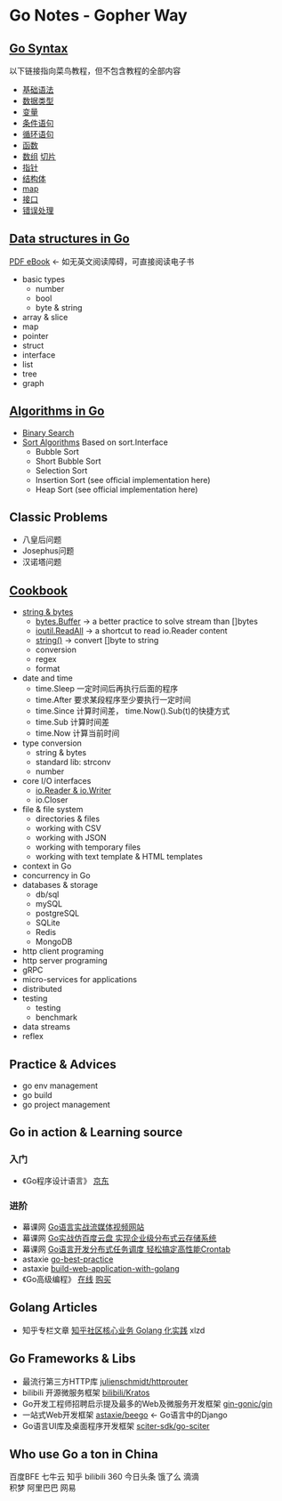 # Go Notes - Gopher Way

## [Go Syntax](go_syntax)
以下链接指向菜鸟教程，但不包含教程的全部内容
* [基础语法](https://www.runoob.com/go/go-basic-syntax.html)
* [数据类型](https://www.runoob.com/go/go-data-types.html)
* [变量](https://www.runoob.com/go/go-variables.html)
* [条件语句](https://www.runoob.com/go/go-decision-making.html)
* [循环语句](https://www.runoob.com/go/go-loops.html)
* [函数](https://www.runoob.com/go/go-functions.html)
* [数组](https://www.runoob.com/go/go-arrays.html) [切片](https://www.runoob.com/go/go-slice.html)
* [指针](https://www.runoob.com/go/go-pointers.html)
* [结构体](https://www.runoob.com/go/go-structures.html)
* [map](https://www.runoob.com/go/go-map.html)
* [接口](https://www.runoob.com/go/go-interfaces.html)
* [错误处理](https://www.runoob.com/go/go-error-handling.html)

## [Data structures in Go](data_structures)
[PDF eBook](data_structures/go-data-structures-and-algorithms.pdf) <- 如无英文阅读障碍，可直接阅读电子书
* basic types
    - number
    - bool
    - byte & string
* array & slice
* map
* pointer
* struct
* interface
* list
* tree
* graph 

## [Algorithms in Go](algorithms)
* [Binary Search](algorithms/binary_search.go)  
* [Sort Algorithms](algorithms/sort_algorithms.go) Based on sort.Interface  
    - Bubble Sort
    - Short Bubble Sort
    - Selection Sort
    - Insertion Sort (see official implementation here)
    - Heap Sort (see official implementation here)

## Classic Problems
* 八皇后问题
* Josephus问题
* 汉诺塔问题

## [Cookbook](cookbook)
* [string & bytes](cookbook/bytestrings)
    - [bytes.Buffer](cookbook/bytestrings/buffers.go) -> a better practice to solve stream than []bytes 
    - [ioutil.ReadAll](cookbook/bytestrings/buffers.go) -> a shortcut to read io.Reader content
    - [string()](cookbook/bytestrings/buffers.go) -> convert []byte to string
    - conversion
    - regex
    - format
* date and time
    - time.Sleep 一定时间后再执行后面的程序
    - time.After 要求某段程序至少要执行一定时间
    - time.Since 计算时间差， time.Now().Sub(t)的快捷方式
    - time.Sub 计算时间差
    - time.Now 计算当前时间
* type conversion
    - string & bytes
    - standard lib: strconv
    - number
* core I/O interfaces
    - [io.Reader & io.Writer](notes/io.Reader-and-io.Writer.md)
    - io.Closer
* file & file system
    - directories & files
    - working with CSV
    - working with JSON
    - working with temporary files
    - working with text template & HTML templates
* context in Go
* concurrency in Go
* databases & storage
    - db/sql
    - mySQL
    - postgreSQL
    - SQLite
    - Redis
    - MongoDB
* http client programing
* http server programing
* gRPC
* micro-services for applications
* distributed
* testing
    * testing
    * benchmark
* data streams
* reflex

## Practice & Advices
* go env management
* go build
* go project management

## Go in action & Learning source
### 入门
* 《Go程序设计语言》 [京东](https://item.jd.com/12187988.html)
### 进阶
* 幕课网 [Go语言实战流媒体视频网站](https://coding.imooc.com/learn/list/227.html)
* 幕课网 [Go实战仿百度云盘 实现企业级分布式云存储系统](https://coding.imooc.com/learn/list/323.html) 
* 幕课网 [Go语言开发分布式任务调度 轻松搞定高性能Crontab](https://coding.imooc.com/learn/list/281.html)
* astaxie [go-best-practice](https://github.com/astaxie/go-best-practice)
* astaxie [build-web-application-with-golang](https://github.com/astaxie/build-web-application-with-golang)
* 《Go高级编程》 [在线](https://github.com/chai2010/advanced-go-programming-book) [购买](https://www.epubit.com/book/detail/40090) 

## Golang Articles
* 知乎专栏文章 [知乎社区核心业务 Golang 化实践](https://zhuanlan.zhihu.com/p/48039838) xlzd  

## Go Frameworks & Libs
* 最流行第三方HTTP库 [julienschmidt/httprouter](https://github.com/julienschmidt/httprouter)
* bilibili 开源微服务框架 [bilibili/Kratos](https://github.com/bilibili/kratos)
* Go开发工程师招聘启示提及最多的Web及微服务开发框架 [gin-gonic/gin](https://github.com/gin-gonic/gin)
* 一站式Web开发框架 [astaxie/beego](github.com/astaxie/beego) <- Go语言中的Django  
* Go语言UI库及桌面程序开发框架 [sciter-sdk/go-sciter](https://github.com/sciter-sdk/go-sciter)

## Who use Go a ton in China
百度BFE 七牛云 知乎 bilibili 360 今日头条 饿了么 滴滴  
积梦 阿里巴巴 网易  
